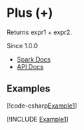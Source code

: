 ﻿# Plus (+)

Returns expr1 + expr2.

Since 1.0.0

* [Spark Docs](https://spark.apache.org/docs/latest/api/sql/index.html#_6)
* [API Docs](xref:TypedSpark.NET.Columns.TypedNumericColumn`3.op_Addition*)

## Examples

[!code-csharp[Example1](../../../TypedSpark.NET.Tests/Examples/Plus.cs#Example1)]

[!INCLUDE [Example1](../../../TypedSpark.NET.Tests/Examples/__examples__/Plus.Case1.md)]
